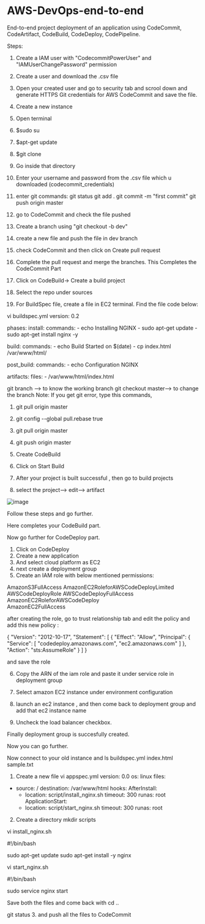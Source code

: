 # AWS-DevOps-end-to-end
End-to-end project deployment of an application using CodeCommit, CodeArtifact, CodeBuild, CodeDeploy, CodePipeline.

Steps:

1. Create a IAM user with "CodecommitPowerUser"  and "IAMUserChangePassword" permission
2. Create a user and download the .csv file
3. Open your created user and go to security tab and scrool down and generate HTTPS Git credentials for AWS CodeCommit and save the file.
4. Create a new instance 
5. Open terminal
6. $sudo su
7. $apt-get update
8. $git clone<url from CodeCommit repo>
9. Go inside that directory
10. Enter your username and password from the .csv file which u downloaded (codecommit_credentials)
11. enter git commands:
  git status
  git add .
  git commit -m "first commit"
  git push origin master
  12. go to CodeCommit and check the file pushed
  13. Create a branch using "git checkout -b dev"
  14. create a new file and push the file in dev branch
  15. check CodeCommit and then click on Create pull request
  16. Complete the pull request and merge the branches.
  This Completes the CodeCommit Part
  
  1. Click on CodeBuild-> Create a build project
  2. Select the repo under sources
  3. For BuildSpec file, create a file in EC2 terminal. Find the file code below:
  
 vi buildspec.yml
  version: 0.2

phases:
  install:
    commands:
      - echo Installing NGINX
      - sudo apt-get update
      - sudo apt-get install nginx -y

  build:
    commands:
      - echo Build Started on $(date)
      - cp index.html /var/www/html/

  post_build:
    commands:
      - echo Configuration NGINX

artifacts:
  files:
    - /var/www/html/index.html

  
  git branch --> to know the working branch
  git checkout master--> to change the branch
  Note: If you get git error, type this commands,
   1.  git pull origin master
   2.  git config --global pull.rebase true
   3.  git pull origin master
   4.  git push origin master
  
  4. Create CodeBuild
  5. Click on Start Build
  6. After your project is built successful , then go to build projects
  7. select the project--> edit--> artifact
  
  ![image](https://user-images.githubusercontent.com/48252581/224111172-d9cb60ac-5700-4632-9fa3-19649a519458.png)

  
Follow these steps and go further.
  
  
  Here completes your CodeBuild part.
  
  Now go further for CodeDeploy part.
  
  1. Click on CodeDeploy
  2. Create a new application
  3. And select cloud platform as EC2
  4. next create a deployment group
  5. Create an IAM role with below mentioned permissions:
  
 AmazonS3FullAccess	
AmazonEC2RoleforAWSCodeDeployLimited	
AWSCodeDeployRole
AWSCodeDeployFullAccess	
AmazonEC2RoleforAWSCodeDeploy	
AmazonEC2FullAccess
  
  after creating the role, go to trust relationship tab and edit the policy and add this new policy :
  
  {
  "Version": "2012-10-17",
  "Statement": [
    {
      "Effect": "Allow",
      "Principal": {
        "Service": [
          "codedeploy.amazonaws.com",
          "ec2.amazonaws.com"
        ]
      },
      "Action": "sts:AssumeRole"
    }
  ]
}
  
  and save the role
  
6. Copy the ARN of the iam role and paste it under service role in deployment group
  
7. Select amazon EC2 instance under environment configuration
8. launch an ec2 instance , and then come back to deployment group and add that ec2 instance name
  
 9. Uncheck the load balancer checkbox.
  
  Finally deployment group is succesfully created.
  
  Now you can go further.
  
  
Now connect to your old instance and ls
  buildspec.yml index.html sample.txt
  
  1. Create a new file vi appspec.yml
  version: 0.0
os: linux
files:
  - source: /
    destination: /var/www/html
hooks:
  AfterInstall:
    - location: script/install_nginx.sh
      timeout: 300
      runas: root
  ApplicationStart:
    - location: script/start_nginx.sh
      timeout: 300
      runas: root
  
 2. Create a directory mkdir scripts
  
  vi install_nginx.sh
  
  #!/bin/bash

sudo apt-get update
sudo apt-get install -y nginx
  
  
  vi start_nginx.sh
  
  #!/bin/bash

sudo service nginx start
  
  Save both the files and come back with cd ..
  
  git status 
 3. and push all the files to CodeCommit
  
  
  
  
